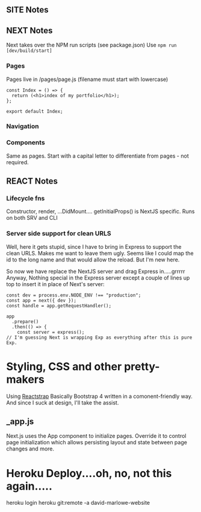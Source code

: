 ## SITE Notes

## NEXT Notes

Next takes over the NPM run scripts (see package.json) Use `npm run [dev/build/start]`

### Pages

Pages live in /pages/page.js (filename must start with lowercase)

```
const Index = () => {
  return (<h1>index of my portfolio</h1>);
};

export default Index;
```

### Navigation

### Components

Same as pages. Start with a capital letter to differentiate from pages - not required.

## REACT Notes

### Lifecycle fns

Constructor, render, ...DidMount....
getInitialProps() is NextJS specific. Runs on both SRV and CLI

### Server side support for clean URLS

Well, here it gets stupid, since I have to bring in Express to support the clean URLS. Makes me want to leave them ugly. Seems like I could map the id to the long name and that would allow the reload. But I'm new here.

So now we have replace the NextJS server and drag Express in.....grrrrr
Anyway, Nothing special in the Express server except a couple of lines up top to insert it in place of Next's server:

```
const dev = process.env.NODE_ENV !== "production";
const app = next({ dev });
const handle = app.getRequestHandler();

app
  .prepare()
  .then(() => {
    const server = express();
// I'm guessing Next is wrapping Exp as everything after this is pure Exp.
```

# Styling, CSS and other pretty-makers

Using [Reactstrap](https://reactstrap.github.io/) Basically Bootstrap 4 written in a comonent-friendly way. And since I suck at design, I'll take the assist.

## \_app.js

Next.js uses the App component to initialize pages. Override it to control page initialization which allows persisting layout and state between page changes and more.

# Heroku Deploy....oh, no, not this again.....

heroku login
heroku git:remote -a david-marlowe-website
